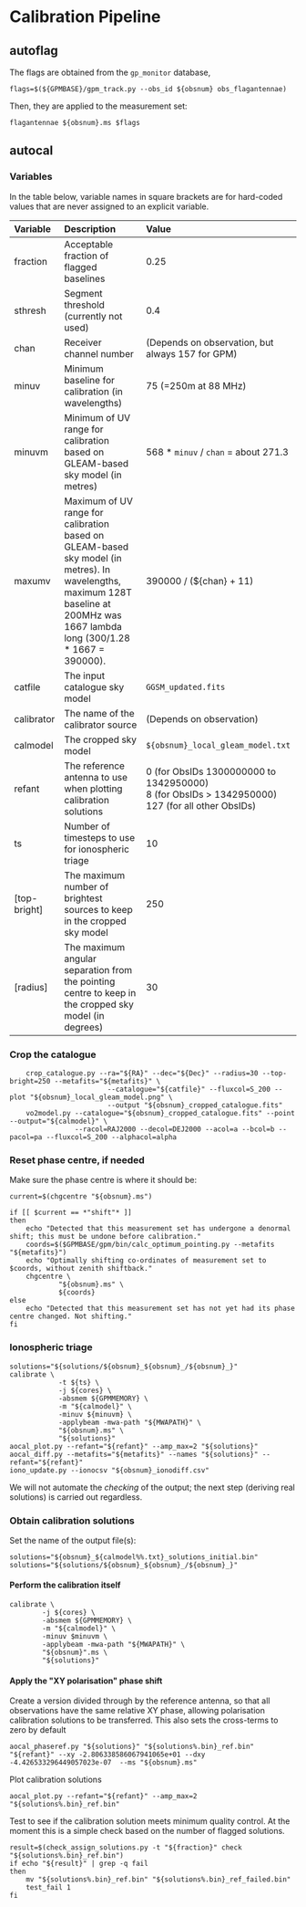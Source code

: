 # Calibration Pipeline

## autoflag

The flags are obtained from the `gp_monitor` database,
```
flags=$(${GPMBASE}/gpm_track.py --obs_id ${obsnum} obs_flagantennae)
```

Then, they are applied to the measurement set:
```
flagantennae ${obsnum}.ms $flags
```

## autocal 

### Variables

In the table below, variable names in square brackets are for hard-coded values that are never assigned to an explicit variable.

| Variable | Description | Value |
| :------- | :---------- | :---- |
| fraction | Acceptable fraction of flagged baselines | 0.25 |
| sthresh | Segment threshold (currently not used) | 0.4 |
| chan | Receiver channel number | (Depends on observation, but always 157 for GPM) |
| minuv | Minimum baseline  for calibration (in wavelengths) | 75 (=250m at 88 MHz) |
| minuvm | Minimum of UV range for calibration based on GLEAM-based sky model (in metres) | 568 * `minuv` / `chan` = about 271.3 |
| maxumv | Maximum of UV range for calibration based on GLEAM-based sky model (in metres). In wavelengths, maximum 128T baseline at 200MHz was 1667 lambda long (300/1.28 * 1667 = 390000). | 390000 / (${chan} + 11) |
| catfile | The input catalogue sky model | `GGSM_updated.fits` |
| calibrator | The name of the calibrator source | (Depends on observation) |
| calmodel | The cropped sky model | `${obsnum}_local_gleam_model.txt` |
| refant | The reference antenna to use when plotting calibration solutions | 0 (for ObsIDs 1300000000 to 1342950000)<br>8 (for ObsIDs > 1342950000)<br>127 (for all other ObsIDs) |
| ts | Number of timesteps to use for ionospheric triage | 10 |
| [top-bright] | The maximum number of brightest sources to keep in the cropped sky model | 250 |
| [radius] | The maximum angular separation from the pointing centre to keep in the cropped sky model (in degrees) | 30 |

### Crop the catalogue

```
    crop_catalogue.py --ra="${RA}" --dec="${Dec}" --radius=30 --top-bright=250 --metafits="${metafits}" \
                        --catalogue="${catfile}" --fluxcol=S_200 --plot "${obsnum}_local_gleam_model.png" \
                        --output "${obsnum}_cropped_catalogue.fits"
    vo2model.py --catalogue="${obsnum}_cropped_catalogue.fits" --point --output="${calmodel}" \
                --racol=RAJ2000 --decol=DEJ2000 --acol=a --bcol=b --pacol=pa --fluxcol=S_200 --alphacol=alpha
```

### Reset phase centre, if needed

Make sure the phase centre is where it should be:
```
current=$(chgcentre "${obsnum}.ms")

if [[ $current == *"shift"* ]]
then
    echo "Detected that this measurement set has undergone a denormal shift; this must be undone before calibration."
    coords=$($GPMBASE/gpm/bin/calc_optimum_pointing.py --metafits "${metafits}")
    echo "Optimally shifting co-ordinates of measurement set to $coords, without zenith shiftback."
    chgcentre \
            "${obsnum}.ms" \
            ${coords}
else
    echo "Detected that this measurement set has not yet had its phase centre changed. Not shifting."
fi
```

### Ionospheric triage

```
solutions="${solutions/${obsnum}_${obsnum}_/${obsnum}_}"
calibrate \
            -t ${ts} \
            -j ${cores} \
            -absmem ${GPMMEMORY} \
            -m "${calmodel}" \
            -minuv ${minuvm} \
            -applybeam -mwa-path "${MWAPATH}" \
            "${obsnum}.ms" \
            "${solutions}"
aocal_plot.py --refant="${refant}" --amp_max=2 "${solutions}"
aocal_diff.py --metafits="${metafits}" --names "${solutions}" --refant="${refant}"
iono_update.py --ionocsv "${obsnum}_ionodiff.csv"
```

We will not automate the *checking* of the output; the next step (deriving real solutions) is carried out regardless.

### Obtain calibration solutions

Set the name of the output file(s):

```
solutions="${obsnum}_${calmodel%%.txt}_solutions_initial.bin"
solutions="${solutions/${obsnum}_${obsnum}_/${obsnum}_}"
```

#### Perform the calibration itself

```
calibrate \
        -j ${cores} \
        -absmem ${GPMMEMORY} \
        -m "${calmodel}" \
        -minuv $minuvm \
        -applybeam -mwa-path "${MWAPATH}" \
        "${obsnum}".ms \
        "${solutions}"
```

#### Apply the "XY polarisation" phase shift

Create a version divided through by the reference antenna, so that all observations have the same relative XY phase, allowing polarisation calibration solutions to be transferred. This also sets the cross-terms to zero by default
```
aocal_phaseref.py "${solutions}" "${solutions%.bin}_ref.bin" "${refant}" --xy -2.806338586067941065e+01 --dxy -4.426533296449057023e-07  --ms "${obsnum}.ms"
```

Plot calibration solutions
```
aocal_plot.py --refant="${refant}" --amp_max=2 "${solutions%.bin}_ref.bin"
```

Test to see if the calibration solution meets minimum quality control. At the moment this is a simple check based on the number of flagged solutions. 
```
result=$(check_assign_solutions.py -t "${fraction}" check "${solutions%.bin}_ref.bin")
if echo "${result}" | grep -q fail
then
    mv "${solutions%.bin}_ref.bin" "${solutions%.bin}_ref_failed.bin"
    test_fail 1
fi
```

